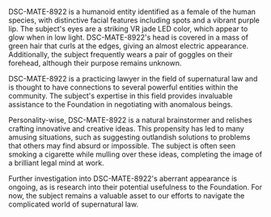 DSC-MATE-8922 is a humanoid entity identified as a female of the human species, with distinctive facial features including spots and a vibrant purple lip. The subject's eyes are a striking VR jade LED color, which appear to glow when in low light. DSC-MATE-8922's head is covered in a mass of green hair that curls at the edges, giving an almost electric appearance. Additionally, the subject frequently wears a pair of goggles on their forehead, although their purpose remains unknown.

DSC-MATE-8922 is a practicing lawyer in the field of supernatural law and is thought to have connections to several powerful entities within the community. The subject's expertise in this field provides invaluable assistance to the Foundation in negotiating with anomalous beings.

Personality-wise, DSC-MATE-8922 is a natural brainstormer and relishes crafting innovative and creative ideas. This propensity has led to many amusing situations, such as suggesting outlandish solutions to problems that others may find absurd or impossible. The subject is often seen smoking a cigarette while mulling over these ideas, completing the image of a brilliant legal mind at work. 

Further investigation into DSC-MATE-8922's aberrant appearance is ongoing, as is research into their potential usefulness to the Foundation. For now, the subject remains a valuable asset to our efforts to navigate the complicated world of supernatural law.